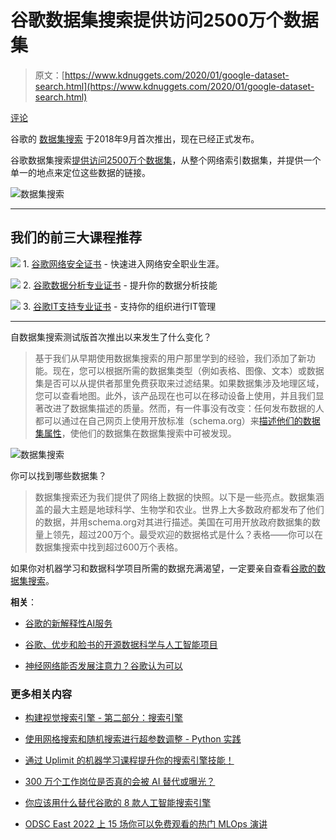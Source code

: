 # 谷歌数据集搜索提供访问2500万个数据集

> 原文：[https://www.kdnuggets.com/2020/01/google-dataset-search.html](https://www.kdnuggets.com/2020/01/google-dataset-search.html)

[评论](#comments)

谷歌的 [数据集搜索](https://datasetsearch.research.google.com/) 于2018年9月首次推出，现在已经正式发布。

谷歌数据集搜索[提供访问2500万个数据集](https://www.blog.google/products/search/discovering-millions-datasets-web/)，从整个网络索引数据集，并提供一个单一的地点来定位这些数据的链接。

![数据集搜索](../Images/63efe8484ec77357b0cfd991551e29d2.png)

* * *

## 我们的前三大课程推荐

![](../Images/0244c01ba9267c002ef39d4907e0b8fb.png) 1\. [谷歌网络安全证书](https://www.kdnuggets.com/google-cybersecurity) - 快速进入网络安全职业生涯。

![](../Images/e225c49c3c91745821c8c0368bf04711.png) 2\. [谷歌数据分析专业证书](https://www.kdnuggets.com/google-data-analytics) - 提升你的数据分析技能

![](../Images/0244c01ba9267c002ef39d4907e0b8fb.png) 3\. [谷歌IT支持专业证书](https://www.kdnuggets.com/google-itsupport) - 支持你的组织进行IT管理

* * *

自数据集搜索测试版首次推出以来发生了什么变化？

> 基于我们从早期使用数据集搜索的用户那里学到的经验，我们添加了新功能。现在，您可以根据所需的数据集类型（例如表格、图像、文本）或数据集是否可以从提供者那里免费获取来过滤结果。如果数据集涉及地理区域，您可以查看地图。此外，该产品现在也可以在移动设备上使用，并且我们显著改进了数据集描述的质量。然而，有一件事没有改变：任何发布数据的人都可以通过在自己网页上使用开放标准（schema.org）来[描述他们的数据集属性](https://developers.google.com/search/docs/data-types/dataset)，使他们的数据集在数据集搜索中可被发现。

![数据集搜索](../Images/731e2d3ddf6666187b8bb20f01aa3caf.png)

你可以找到哪些数据集？

> 数据集搜索还为我们提供了网络上数据的快照。以下是一些亮点。数据集涵盖的最大主题是地球科学、生物学和农业。世界上大多数政府都发布了他们的数据，并用schema.org对其进行描述。美国在可用开放政府数据集的数量上领先，超过200万个。最受欢迎的数据格式是什么？表格——你可以在数据集搜索中找到超过600万个表格。

如果你对机器学习和数据科学项目所需的数据充满渴望，一定要亲自查看[谷歌的数据集搜索](https://datasetsearch.research.google.com/)。

**相关**：

+   [谷歌的新解释性AI服务](/2019/12/googles-new-explainable-ai-service.html)

+   [谷歌、优步和脸书的开源数据科学与人工智能项目](/2019/11/open-source-projects-google-uber-facebook-data-science-ai.html)

+   [神经网络能否发展注意力？谷歌认为可以](/2019/11/neural-networks-develop-attention-google.html)

### 更多相关内容

+   [构建视觉搜索引擎 - 第二部分：搜索引擎](https://www.kdnuggets.com/2022/02/building-visual-search-engine-part-2.html)

+   [使用网格搜索和随机搜索进行超参数调整 - Python 实践](https://www.kdnuggets.com/2022/10/hyperparameter-tuning-grid-search-random-search-python.html)

+   [通过 Uplimit 的机器学习课程提升你的搜索引擎技能！](https://www.kdnuggets.com/2023/10/uplimit-elevate-your-search-engine-skills-search-with-ml-course)

+   [300 万个工作岗位是否真的会被 AI 替代或曝光？](https://www.kdnuggets.com/2023/07/300-million-jobs-really-exposed-lost-ai-replacement.html)

+   [你应该用什么替代谷歌的 8 款人工智能搜索引擎](https://www.kdnuggets.com/top-8-ai-search-engine-that-you-should-replace-with-google)

+   [ODSC East 2022 上 15 场你可以免费观看的热门 MLOps 演讲](https://www.kdnuggets.com/2022/04/odsc-15-trending-mlops-talks-access-free-odsc-east-2022.html)
